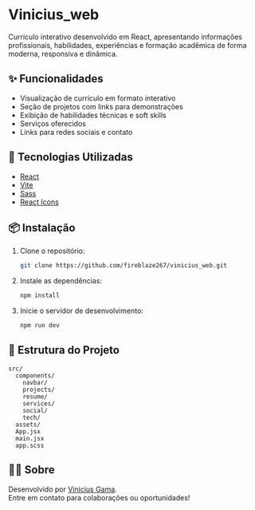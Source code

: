 # Vinicius_web

Currículo interativo desenvolvido em React, apresentando informações profissionais, habilidades, experiências e formação acadêmica de forma moderna, responsiva e dinâmica.

## ✨ Funcionalidades

- Visualização de currículo em formato interativo
- Seção de projetos com links para demonstrações
- Exibição de habilidades técnicas e soft skills
- Serviços oferecidos
- Links para redes sociais e contato

## 🚀 Tecnologias Utilizadas

- [React](https://react.dev/)
- [Vite](https://vitejs.dev/)
- [Sass](https://sass-lang.com/)
- [React Icons](https://react-icons.github.io/react-icons/)

## 📦 Instalação

1. Clone o repositório:
   ```sh
   git clone https://github.com/fireblaze267/vinicius_web.git
   ```
2. Instale as dependências:
   ```sh
   npm install
   ```
3. Inicie o servidor de desenvolvimento:
   ```sh
   npm run dev
   ```

## 📄 Estrutura do Projeto

```
src/
  components/
    navbar/
    projects/
    resume/
    services/
    social/
    tech/
  assets/
  App.jsx
  main.jsx
  app.scss
```

## 👨‍💻 Sobre

Desenvolvido por [Vinicius Gama](https://www.linkedin.com/in/vinicius-gama/).  
Entre em contato para colaborações ou oportunidades!
